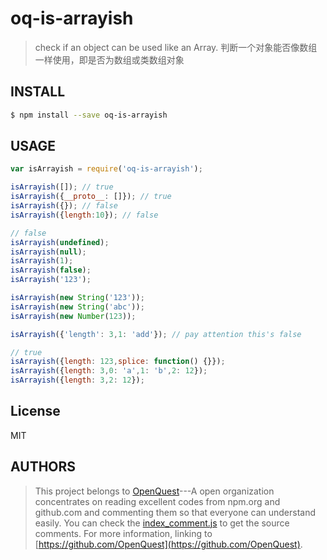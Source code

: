 # oq-is-arrayish

> check if an object can be used like an Array. 判断一个对象能否像数组一样使用，即是否为数组或类数组对象

## INSTALL
```sh
$ npm install --save oq-is-arrayish
```
## USAGE
```javascript
var isArrayish = require('oq-is-arrayish');

isArrayish([]); // true
isArrayish({__proto__: []}); // true
isArrayish({}); // false
isArrayish({length:10}); // false

// false
isArrayish(undefined);
isArrayish(null);
isArrayish(1);
isArrayish(false);
isArrayish('123');

isArrayish(new String('123'));
isArrayish(new String('abc'));
isArrayish(new Number(123));

isArrayish({'length': 3,1: 'add'}); // pay attention this's false

// true
isArrayish({length: 123,splice: function() {}});
isArrayish({length: 3,0: 'a',1: 'b',2: 12});
isArrayish({length: 3,2: 12});
```
## License

MIT

## AUTHORS
> This project belongs to [OpenQuest](https://github.com/OpenQuest)---A open organization concentrates on reading excellent codes from npm.org and github.com and commenting them so that everyone can understand easily.
> You can check the [index_comment.js](./index_comment.js) to get the source comments.
> For more information, linking to [https://github.com/OpenQuest](https://github.com/OpenQuest).